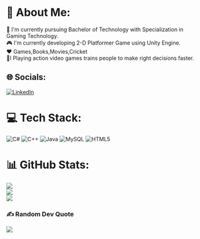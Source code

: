 # 💫 About Me:
🎯  I'm currently pursuing Bachelor of Technology with Specialization in Gaming Technology.<br>🎮  I'm currently developing 2-D Platformer Game using Unity Engine.<br>❤️  Games,Books,Movies,Cricket<br>💬I Playing action video games trains people to make right decisions faster. 


## 🌐 Socials:
[![LinkedIn](https://img.shields.io/badge/LinkedIn-%230077B5.svg?logo=linkedin&logoColor=white)](https://linkedin.com/in/www.linkedin.com/in/yash-bansal09) 

# 💻 Tech Stack:
![C#](https://img.shields.io/badge/c%23-%23239120.svg?style=for-the-badge&logo=c-sharp&logoColor=white) ![C++](https://img.shields.io/badge/c++-%2300599C.svg?style=for-the-badge&logo=c%2B%2B&logoColor=white) ![Java](https://img.shields.io/badge/java-%23ED8B00.svg?style=for-the-badge&logo=java&logoColor=white) ![MySQL](https://img.shields.io/badge/mysql-%2300f.svg?style=for-the-badge&logo=mysql&logoColor=white) ![HTML5](https://img.shields.io/badge/html5-%23E34F26.svg?style=for-the-badge&logo=html5&logoColor=white)
# 📊 GitHub Stats:
![](https://github-readme-stats.vercel.app/api?username=Y-a-s-h-b&theme=dark&hide_border=false&include_all_commits=false&count_private=false)<br/>
![](https://github-readme-streak-stats.herokuapp.com/?user=Y-a-s-h-b&theme=dark&hide_border=false)<br/>
![](https://github-readme-stats.vercel.app/api/top-langs/?username=Y-a-s-h-b&theme=dark&hide_border=false&include_all_commits=false&count_private=false&layout=compact)

### ✍️ Random Dev Quote
![](https://quotes-github-readme.vercel.app/api?type=horizontal&theme=radical)

<!-- Proudly created with GPRM ( https://gprm.itsvg.in ) -->

